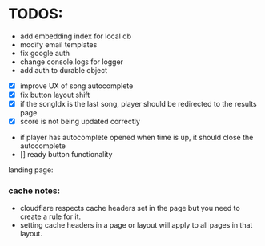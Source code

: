 # TODOS:

- add embedding index for local db
- modify email templates
- fix google auth
- change console.logs for logger
- add auth to durable object
- [x] improve UX of song autocomplete
- [x] fix button layout shift
- [x] if the songIdx is the last song, player should be redirected to the results page
- [x] score is not being updated correctly
- if player has autocomplete opened when time is up, it should close the autocomplete
- [] ready button functionality

landing page:

### cache notes:

- cloudflare respects cache headers set in the page but you need to create a rule for it.
- setting cache headers in a page or layout will apply to all pages in that layout.
